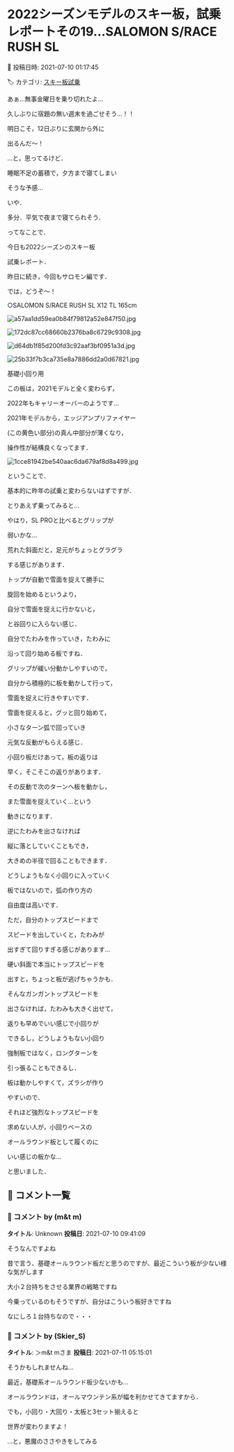 # 2022シーズンモデルのスキー板，試乗レポートその19…SALOMON S/RACE RUSH SL

📅 投稿日時: 2021-07-10 01:17:45

🏷️ カテゴリ: [スキー板試乗](c0bd8048615710cee890e403a36cc9a2b.md)

あぁ…無事金曜日を乗り切れたよ…


久しぶりに宿題の無い週末を過ごせそう…！！





明日こそ，12日ぶりに玄関から外に


出るんだ～！


…と，思ってるけど．


睡眠不足の蓄積で，夕方まで寝てしまい


そうな予感…


いや．


多分．平気で夜まで寝てられそう．





ってなことで．


今日も2022シーズンのスキー板


試乗レポート．


昨日に続き，今回もサロモン編です．


では，どうぞ～！


[]()





○SALOMON S/RACE RUSH SL X12 TL 165cm







![a57aa1dd59ea0b84f79812a52e847f50.jpg](images/a57aa1dd59ea0b84f79812a52e847f50.jpg)









![172dc87cc68660b2376ba8c6729c9308.jpg](images/172dc87cc68660b2376ba8c6729c9308.jpg)









![d64db1f85d200fd3c92aaf3bf0951a3d.jpg](images/d64db1f85d200fd3c92aaf3bf0951a3d.jpg)









![25b33f7b3ca735e8a7886dd2a0d67821.jpg](images/25b33f7b3ca735e8a7886dd2a0d67821.jpg)







基礎小回り用





この板は，2021モデルと全く変わらず，


2022年もキャリーオーバーのようです…





2021年モデルから，エッジアンプリファイヤー


(この黄色い部分)の真ん中部分が薄くなり，


操作性が結構良くなってます．




![1cce81942be540aac6da679af8d8a499.jpg](images/1cce81942be540aac6da679af8d8a499.jpg)







ということで．


基本的に昨年の試乗と変わらないはずですが．


とりあえず乗ってみると…





やはり，SL PROと比べるとグリップが


弱いかな…


荒れた斜面だと，足元がちょっとグラグラ


する感じがあります．





トップが自動で雪面を捉えて勝手に


旋回を始めるというより，


自分で雪面を捉えに行かないと，


と谷回りに入らない感じ．


自分でたわみを作っていき，たわみに


沿って回り始める板ですね．





グリップが緩い分動かしやすいので，


自分から積極的に板を動かして行って，


雪面を捉えに行きやすいです．


雪面を捉えると，グッと回り始めて，


小さなターン弧で回っていき


元気な反動がもらえる感じ．


小回り板だけあって，板の返りは


早く，そこそこの返りがあります．


その反動で次のターンへ板を動かし，


また雪面を捉えていく…という


動きになります．





逆にたわみを出さなければ


縦に落としていくこともでき，


大きめの半径で回ることもできます．


どうしようもなく小回りに入っていく


板ではないので，弧の作り方の


自由度は高いです．





ただ，自分のトップスピードまで


スピードを出していくと，たわみが


出すぎて回りすぎる感じがあります…


硬い斜面で本当にトップスピードを


出すと，ちょっと板が逃げちゃうかも．





そんなガンガントップスピードを


出さなければ，たわみも大きく出せて，


返りも早めでいい感じで小回りが


できるし，どうしようもない小回り


強制板ではなく，ロングターンを


引っ張ることもできるし．


板は動かしやすくて，ズラシが作り


やすいので．


それほど強烈なトップスピードを


求めない人が，小回りベースの


オールラウンド板として履くのに


いい感じの板かな…


と思いました．

## 💬 コメント一覧

### 💬 コメント by (m&t m)
**タイトル**: Unknown
**投稿日**: 2021-07-10 09:41:09

そうなんですよね

昔で言う、基礎オールラウンド板だと思うのですが、最近こういう板が少ない様な気がします

大小２台持ちをさせる業界の戦略ですね

今乗っているのもそうですが、自分はこういう板好きですね

なにしろ１台持ちなので・・・

### 💬 コメント by (Skier_S)
**タイトル**: ＞m&t mさま
**投稿日**: 2021-07-11 05:15:01

そうかもしれませんね…

最近，基礎系オールラウンド板少ないかも…

オールラウンドは，オールマウンテン系が幅を利かせてきてますから．



でも，小回り・大回り・太板と3セット揃えると

世界が変わりますよ！

…と，悪魔のささやきをしてみる

